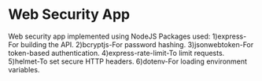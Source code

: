 # Web Security App

Web security app implemented using NodeJS
Packages used:
1)express-For building the API.
2)bcryptjs-For password hashing.
3)jsonwebtoken-For token-based authentication.
4)express-rate-limit-To limit requests.
5)helmet-To set secure HTTP headers.
6)dotenv-For loading environment variables.
